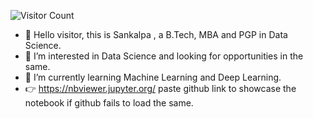 ![Visitor Count](https://profile-counter.glitch.me/{SanKalp4}/count.svg)
- 👋 Hello visitor, this is Sankalpa , a B.Tech, MBA and PGP in Data Science.
- 👀 I’m interested in Data Science and looking for opportunities in the same.
- 🌱 I’m currently learning Machine Learning and Deep Learning.
- 👉 https://nbviewer.jupyter.org/ paste github link to showcase the notebook if github fails to load the same.

<!---
SanKalp4/SanKalp4 is a ✨ special ✨ repository because its `README.md` (this file) appears on your GitHub profile.
You can click the Preview link to take a look at your changes.
--->
